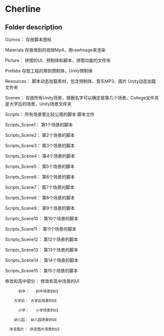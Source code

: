 # Cherline

## Folder description

Gizmos：	存放脚本图标

Materials	存放用到的视频Mp4，用rawImage来渲染

Picture：	拼图的UI、预制体和脚本，拼图功能的文件夹

Prefabs	存放工程的用到预制体，Unity预制体

Resources：	脚本动态加载素材，包含预制体、音乐MP3、图片	Unity动态加载文件夹

Scenes：	存放所有Unity场景，根据名字可以确定是第几个场景，College文件夹是大学后的场景，Unity场景文件夹

Scripts：	所有场景里比较公用的脚本	脚本文件

Scripts_Scene1：	第1个场景的脚本

Scripts_Scene2：	第2个场景的脚本

Scripts_Scene3：	第3个场景的脚本

Scripts_Scene4：	第4个场景的脚本

Scripts_Scene5：	第5个场景的脚本

Scripts_Scene6：	第6个场景的脚本

Scripts_Scene7：	第7个场景的脚本

Scripts_Scene8：	第8个场景的脚本

Scripts_Scene9：	第9个场景的脚本

Scripts_Scene10：	第10个场景的脚本

Scripts_Scene11：	第11个场景的脚本

Scripts_Scene12：	第12个场景的脚本

Scripts_Scene13：	第13个场景的脚本

Scripts_Scene14：	第14个场景的脚本

Scripts_Scene15：	第15个场景的脚本

修改和高中部分：	修改和高中场景的UI

          初中：	初中场景的UI

        大学后： 大学后场景的UI

          小学：	小学场景的UI

        幼儿园： 幼儿园场景的UI

      序言图片：	序言图片场景的UI
       
